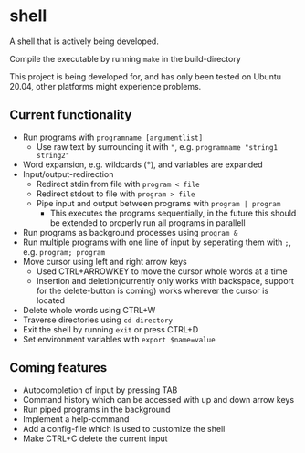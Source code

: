 # shell
A shell that is actively being developed.

Compile the executable by running `make` in the build-directory

This project is being developed for, and has only been tested on Ubuntu 20.04, other platforms might experience problems.

## Current functionality
- Run programs with `programname [argumentlist]`
  - Use raw text by surrounding it with `"`, e.g. `programname "string1 string2"`
- Word expansion, e.g. wildcards (*), and variables are expanded
- Input/output-redirection
  - Redirect stdin from file with `program < file`
  - Redirect stdout to file with `program > file`
  - Pipe input and output between programs with `program | program`
    - This executes the programs sequentially, in the future this should be extended to properly run all programs in parallell 
- Run programs as background processes using `program &`
- Run multiple programs with one line of input by seperating them with `;`, e.g. `program; program`
- Move cursor using left and right arrow keys
  - Used CTRL+ARROWKEY to move the cursor whole words at a time
  - Insertion and deletion(currently only works with backspace, support for the delete-button is coming) works wherever the cursor is located
- Delete whole words using CTRL+W
- Traverse directories using `cd directory`
- Exit the shell by running `exit` or press CTRL+D
- Set environment variables with `export $name=value`

## Coming features
- Autocompletion of input by pressing TAB
- Command history which can be accessed with up and down arrow keys
- Run piped programs in the background
- Implement a help-command
- Add a config-file which is used to customize the shell
- Make CTRL+C delete the current input
